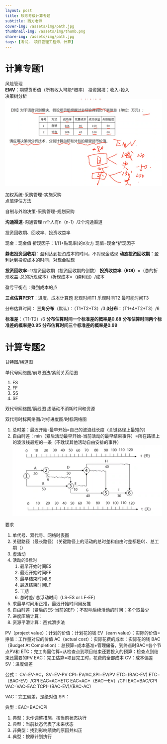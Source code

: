```yaml
---
layout: post
title: 软考考级计算专题
subtitle: 西方老师
cover-img: /assets/img/path.jpg
thumbnail-img: /assets/img/thumb.png
share-img: /assets/img/path.jpg
tags: [考试， 项目管理工程师，计算]
---
```


# 计算专题1

风险管理  
**EMV**：期望货币值（所有收入可能*概率）
投资回报：收入-投入  
决策树分析
![Alt text](../assets/img/pm/%E5%86%B3%E7%AD%96%E6%A0%91%E7%A4%BA%E4%BE%8B.png)


加权系统-采购管理-实施采购  
点值评估方法

自制与外购决策-采购管理-规划采购

**沟通渠道**-沟通管理
n个人有n（n-1）/2个沟通渠道

投资回收期、回收率、投资收益率

现金：现金值
折现因子：1/(1+贴现率)的n次方
现值=现金*折现因子

**静态投资回收期**：盈利达到投资成本的时间，不对现金贴现
**动态投资回收期**：盈利达到投资成本的时间，对现金贴现

**投资回收率**=1/投资回收期（投资回收期的倒数）
**投资收益率（ROI）**=（总的折现收益-总的折现成本）/折现成本=（纯利润）/成本

盈亏平衡点：赚到成本的点

**三点估算PERT**：进度、成本计算题
悲观时间T1
乐观时间T2
最可能时间T3

分布估算时间：
**三角分布**（默认）：（T1+T2+T3）/3
**β分布**：（T1+4*T2+T3）/6

**标准差**：（T1-T2）/6
**分布估算时间一个标准差的概率是0.68**
**分布估算时间两个标准差的概率是0.95**
**分布估算时间三个标准差的概率是0.99**

# 计算专题2

甘特图/横道图

单代号网络图/前导图法/紧前关系绘图
1. FS
2. FF
3. SS
4. SF

双代号网络图/箭线图
虚活动不消耗时间和资源

双代号时标网络图/时标进度图/时标网络图
1. 总时差：最迟开始-最早开始=自己的波浪线长度（关键路径上最短的）
2. 自由时差：min（紧后活动最早开始-当前活动的最早结束事件）=所在路径上的波浪线最短的一条（不耽误其他活动自由安排的事件）
![Alt text](../assets/img/pm/%E5%8F%8C%E4%BB%A3%E5%8F%B7%E6%97%B6%E6%A0%87%E7%BD%91%E7%BB%9C%E5%9B%BE.png)

要求
1. 单代号、双代号、网络时表图
2. 关键路径（最长路径）（关键路径上的活动的总时差和自由时差都是0）、总工期（）
3. 虚活动
4. 活动的6标时
   1. 最早开始时间ES
   2. 最迟开始时间EF
   3. 最早结束时间LS
   4. 最迟结束时间LF
   5. 工期
   6. 总时差/ 总浮动时间（LS-ES or LF-EF）
5. 求最早时间用正推，最迟开始时间用反推
6. 自由时差（紧后的ES-当前的EF）：不影响后续活动的时间：多个取最少
7. 进度压缩计算：
8. 资源平滑计算：西式滑步法



PV（project value）：计划的价值：计划花的钱
EV（earn value）：实际的价值= 挣值：工作量对应的价值
AC（actual cost）：实际花费的成本：实际花的钱
BAC（Budget At Completion）：总预算=成本基准+管理储备，到终点时BAC=各个节点PV和
ETC：完工尚需估算=从检查点到项目结束还要投入的预算：检查点到结束还需要的PV
EAC：完工估算=项目完工时，花费的全部成本
CV：成本偏差
SV：进度偏差

公式：
CV=EV-AC，SV=EV-PV
CPI=EV/AC,SPI=EV/PV
ETC=(BAC-EV)
ETC=（BAC-EV）/CPI
EAC=AC+ETC
EAC=AC+（BAC—EV）/CPI
EAC=BAC/CPI
VAC=VAC-EAC
TCPI=(BAC-EV)/(BAC-AC)

VAC：完工偏差，是绝对值
SPI：

典型：EAC=BAC/CPI
1. 典型：未作调整措施，按当前状态执行
2. 典型：当前状态代表了未来状态
3. 非典型：找到影响绩效的原因并纠正
4. 典型：按原计划执行